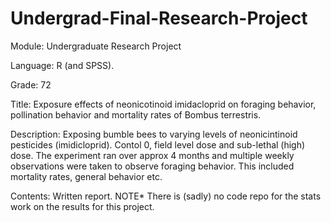 # Undergrad-Final-Research-Project

Module: Undergraduate Research Project

Language: R (and SPSS).

Grade: 72

Title: Exposure effects of neonicotinoid imidacloprid on foraging behavior, pollination behavior and mortality rates of Bombus terrestris.

Description: Exposing bumble bees to varying levels of neonicintinoid pesticides (imidicloprid). Contol 0, field level dose and sub-lethal (high) dose. The experiment ran over approx 4 months and multiple weekly observations were taken to observe foraging behavior. This included mortality rates, general behavior etc.

Contents: Written report. NOTE* There is (sadly) no code repo for the stats work on the results for this project.
